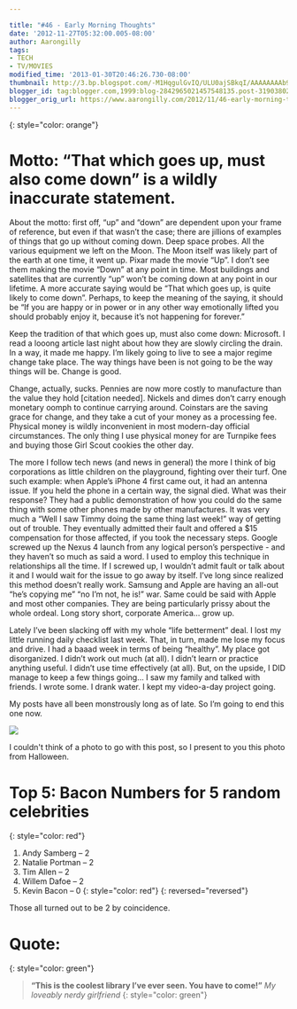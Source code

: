 ```yaml
---

title: "#46 - Early Morning Thoughts"
date: '2012-11-27T05:32:00.005-08:00'
author: Aarongilly
tags:
- TECH
- TV/MOVIES
modified_time: '2013-01-30T20:46:26.730-08:00'
thumbnail: http://3.bp.blogspot.com/-M1HqgulGvIQ/ULU0ajSBkqI/AAAAAAAAb94/LgPg5shJzfg/s72-c/IMG_20121031_183802.jpg
blogger_id: tag:blogger.com,1999:blog-2842965021457548135.post-3190380240351992501
blogger_orig_url: https://www.aarongilly.com/2012/11/46-early-morning-thoughts.html
---
```


{: style="color: orange"}
# Motto: “That which goes up, must also come down” is a wildly inaccurate statement.

About the motto: first off, “up” and “down” are dependent upon your frame of reference, but even if that wasn’t the case; there are jillions of examples of things that go up without coming down. Deep space probes. All the various equipment we left on the Moon. The Moon itself was likely part of the earth at one time, it went up. Pixar made the movie “Up”. I don’t see them making the movie “Down” at any point in time. Most buildings and satellites that are currently “up” won’t be coming down at any point in our lifetime. A more accurate saying would be “That which goes up, is quite likely to come down”. Perhaps, to keep the meaning of the saying, it should be “If you are happy or in power or in any other way emotionally lifted you should probably enjoy it, because it’s not happening for forever.”

Keep the tradition of that which goes up, must also come down: Microsoft. I read a looong article last night about how they are slowly circling the drain. In a way, it made me happy. I’m likely going to live to see a major regime change take place. The way things have been is not going to be the way things will be. Change is good.

Change, actually, sucks. Pennies are now more costly to manufacture than the value they hold [citation needed]. Nickels and dimes don’t carry enough monetary oomph to continue carrying around. Coinstars are the saving grace for change, and they take a cut of your money as a processing fee. Physical money is wildly inconvenient in most modern-day official circumstances. The only thing I use physical money for are Turnpike fees and buying those Girl Scout cookies the other day.

The more I follow tech news (and news in general) the more I think of big corporations as little children on the playground, fighting over their turf. One such example: when Apple’s iPhone 4 first came out, it had an antenna issue. If you held the phone in a certain way, the signal died. What was their response? They had a public demonstration of how you could do the same thing with some other phones made by other manufactures. It was very much a “Well I saw Timmy doing the same thing last week!” way of getting out of trouble. They eventually admitted their fault and offered a $15 compensation for those affected, if you took the necessary steps. Google screwed up the Nexus 4 launch from any logical person’s perspective - and they haven’t so much as said a word. I used to employ this technique in relationships all the time. If I screwed up, I wouldn’t admit fault or talk about it and I would wait for the issue to go away by itself. I’ve long since realized this method doesn’t really work. Samsung and Apple are having an all-out “he’s copying me” “no I’m not, he is!” war. Same could be said with Apple and most other companies. They are being particularly prissy about the whole ordeal. Long story short, corporate America… grow up.

Lately I’ve been slacking off with my whole “life betterment” deal. I lost my little running daily checklist last week. That, in turn, made me lose my focus and drive. I had a baaad week in terms of being “healthy”. My place got disorganized. I didn’t work out much (at all). I didn’t learn or practice anything useful. I didn’t use time effectively (at all). But, on the upside, I DID manage to keep a few things going… I saw my family and talked with friends. I wrote some. I drank water. I kept my video-a-day project going.

My posts have all been monstrously long as of late. So I’m going to end this one now.

![](http://3.bp.blogspot.com/-M1HqgulGvIQ/ULU0ajSBkqI/AAAAAAAAb94/LgPg5shJzfg/s640/IMG_20121031_183802.jpg)

I couldn't think of a photo to go with this post, so I present to you this photo from Halloween.

# Top 5: Bacon Numbers for 5 random celebrities
{: style="color: red"}
1. Andy Samberg – 2
2. Natalie Portman – 2
3. Tim Allen – 2
4. Willem Dafoe – 2
5. Kevin Bacon – 0
{: style="color: red"}
{: reversed="reversed"}

Those all turned out to be 2 by coincidence.

# Quote:
{: style="color: green"}
> **“This is the coolest library I’ve ever seen. You have to come!”**
<cite>My loveably nerdy girlfriend</cite>
{: style="color: green"}
